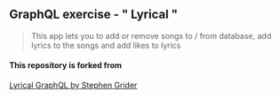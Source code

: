 ## GraphQL exercise - " Lyrical "

> This app lets you to add or remove songs to / from database, add lyrics to the songs and add likes to lyrics

#### This repository is forked from
[Lyrical GraphQL by Stephen Grider](https://github.com/StephenGrider/Lyrical-GraphQL)
